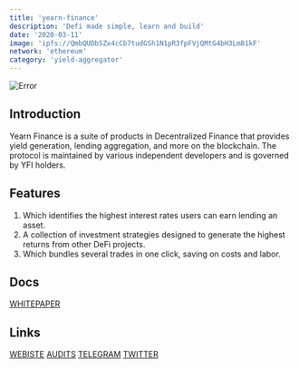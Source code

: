 ```yaml
---
title: 'yearn-finance'
description: 'Defi made simple, learn and build'
date: '2020-03-11'
image: 'ipfs://QmbQUDbSZx4cCb7tudGSh1N1pR3fpFVjQMtG4bH3Lm81kF'
network: 'ethereum'
category: 'yield-aggregator'
---
```


![Error](ipfs://Qmaa3rjcAmjJCw6qVbmcYGaAWzuJNH5xXD8VS5bRvu15W8)

## Introduction
Yearn Finance is a suite of products in Decentralized Finance that provides yield generation, lending aggregation, and more on the blockchain. The protocol is maintained by various independent developers and is governed by YFI holders.

## Features
1.  Which identifies the highest interest rates users can earn lending an asset. 
2.  A collection of investment strategies designed to generate the highest returns from other DeFi projects.
3.  Which bundles several trades in one click, saving on costs and labor.


## Docs

[WHITEPAPER](ipfs://QmW7jpKt3rzehRDwa4eGz2qavoFoMFNBuPEufSEA1gGF9R)

## Links

[WEBISTE](https://yearn.finance/)
[AUDITS](https://www.certik.com/projects/yearn-finance)
[TELEGRAM](https://t.me/iearnfinance)
[TWITTER](https://twitter.com/iearnfinance)